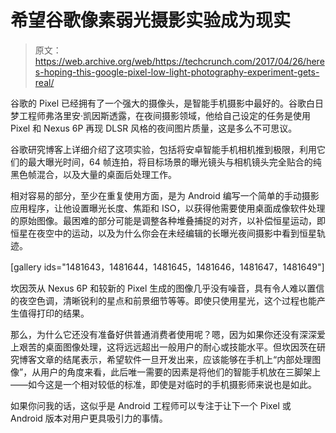 # 希望谷歌像素弱光摄影实验成为现实 

> 原文：<https://web.archive.org/web/https://techcrunch.com/2017/04/26/heres-hoping-this-google-pixel-low-light-photography-experiment-gets-real/>

谷歌的 Pixel 已经拥有了一个强大的摄像头，是智能手机摄影中最好的。谷歌白日梦工程师弗洛里安·凯因斯透露，在夜间摄影领域，他给自己设定的任务是使用 Pixel 和 Nexus 6P 再现 DLSR 风格的夜间图片质量，这是多么不可思议。

谷歌研究博客上详细介绍了这项实验，包括将安卓智能手机相机推到极限，利用它们的最大曝光时间，64 帧连拍，将目标场景的曝光镜头与相机镜头完全贴合的纯黑色帧混合，以及大量的桌面后处理工作。

相对容易的部分，至少在重复使用方面，是为 Android 编写一个简单的手动摄影应用程序，让他设置曝光长度、焦距和 ISO，以获得他需要使用桌面成像软件处理的原始图像。最困难的部分可能是调整各种堆叠捕捉的对齐，以补偿恒星运动，即恒星在夜空中的运动，以及为什么你会在未经编辑的长曝光夜间摄影中看到恒星轨迹。

[gallery ids="1481643，1481644，1481645，1481646，1481647，1481649"]

坎因茨从 Nexus 6P 和较新的 Pixel 生成的图像几乎没有噪音，具有令人难以置信的夜空色调，清晰锐利的星点和前景细节等等。即使只使用星光，这个过程也能产生值得打印的结果。

那么，为什么它还没有准备好供普通消费者使用呢？嗯，因为如果你还没有深深爱上艰苦的桌面图像处理，这将远远超出一般用户的耐心或技能水平。但坎因茨在研究博客文章的结尾表示，希望软件一旦开发出来，应该能够在手机上“内部处理图像”，从用户的角度来看，此后唯一需要的因素是将他们的智能手机放在三脚架上——如今这是一个相对较低的标准，即使是对临时的手机摄影师来说也是如此。

如果你问我的话，这似乎是 Android 工程师可以专注于让下一个 Pixel 或 Android 版本对用户更具吸引力的事情。